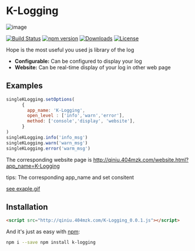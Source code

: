 # K-Logging

![image](http://qiniu.404mzk.com/K-Logging_logo.png)

[![Build Status](https://travis-ci.org/mzkmzk/K-Logging.png?style=flat)](https://travis-ci.org/mzkmzk/K-Logging)
[![npm version](https://img.shields.io/npm/v/k-logging.svg?style=flat)](https://www.npmjs.com/package/k-logging)
[![Downloads](https://img.shields.io/npm/dt/k-logging.svg?style=flat)](https://www.npmjs.com/package/k-logging)
[![License](https://img.shields.io/npm/l/k-logging.svg?style=flat)](https://www.npmjs.com/package/k-logging)

Hope is the most useful you used js library of the log 

* **Configurable:** Can be configured to display your log 
* **Website:** Can be real-time display of your log in other web page

## Examples

```javascript
singleKLogging.setOptions(
      {
        app_name: 'K-Logging',
        open_level : ['info','warn','error'],
        method: ['console','display', 'website'],
      }
)
singleKLogging.info('info_msg')
singleKLogging.warn('warn_msg')
singleKLogging.error('warm_msg')
```

The corresponding website page is <http://qiniu.404mzk.com/website.html?app_name=K-Logging>

tips: The corresponding app_name and set consitent

[see exaple.gif](http://qiniu.404mzk.com/k-logging_demo.gif)

## Installation

```html
<script src="http://qiniu.404mzk.com/K-Logging_0.0.1.js"></script>
```

And it's just as easy with [npm](http://npmjs.com):

```sh
npm i --save npm install k-logging 
```

